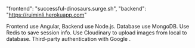 "frontend": "successful-dinosaurs.surge.sh", 
"backend": "https://ruiminli.herokuapp.com"

Frontend use Angular, Backend use Node.js.
Database use MongoDB.
Use Redis to save session info.
Use Cloudinary to upload images from local to database.
Third-party authentication with Google .
